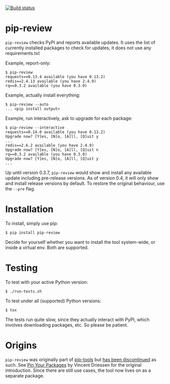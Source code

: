 [![Build status](https://travis-ci.org/jgonggrijp/pip-review.svg?branch=develop)](https://secure.travis-ci.org/jgonggrijp/pip-review)

pip-review
==========

`pip-review` checks PyPI and reports available updates.  It uses the list of
currently installed packages to check for updates, it does not use any
requirements.txt

Example, report-only:

```console
$ pip-review
requests==0.13.4 available (you have 0.13.2)
redis==2.4.13 available (you have 2.4.9)
rq==0.3.2 available (you have 0.3.0)
```

Example, actually install everything:

```console
$ pip-review --auto
... <pip install output>
```

Example, run interactively, ask to upgrade for each package:

```console
$ pip-review --interactive
requests==0.14.0 available (you have 0.13.2)
Upgrade now? [Y]es, [N]o, [A]ll, [Q]uit y
...
redis==2.6.2 available (you have 2.4.9)
Upgrade now? [Y]es, [N]o, [A]ll, [Q]uit n
rq==0.3.2 available (you have 0.3.0)
Upgrade now? [Y]es, [N]o, [A]ll, [Q]uit y
...
```

Up until version 0.3.7, `pip-review` would show and install any available
update including pre-release versions. As of version 0.4, it will only show and
install release versions by default. To restore the original behaviour, use the
`--pre` flag.


Installation
============

To install, simply use pip:

```console
$ pip install pip-review
```

Decide for yourself whether you want to install the tool system-wide, or
inside a virtual env.  Both are supported.


Testing
=======

To test with your active Python version:

```console
$ ./run-tests.sh
```

To test under all (supported) Python versions:

```console
$ tox
```

The tests run quite slow, since they actually interact with PyPI, which
involves downloading packages, etc.  So please be patient.


Origins
=======

`pip-review` was originally part of [pip-tools][0] but 
[has been discontinued][1] as such. See [Pin Your Packages][2] by Vincent
Driessen for the original introduction. Since there are still use cases, the
tool now lives on as a separate package.


[0]: https://github.com/nvie/pip-tools/
[1]: https://github.com/nvie/pip-tools/issues/185
[2]: http://nvie.com/posts/pin-your-packages/
[3]: https://bitheap.org/cram/
